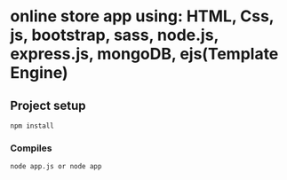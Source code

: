 # online store app using: HTML, Css, js, bootstrap, sass, node.js, express.js, mongoDB, ejs(Template Engine)

## Project setup
```
npm install
```

### Compiles
```
node app.js or node app
```